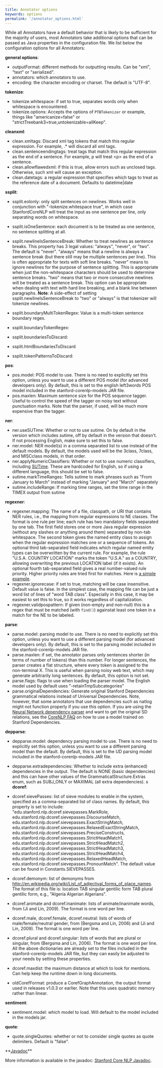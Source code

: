 ```yaml
---
title: Annotator options 
keywords: options
permalink: '/annotator_options.html'
---
```


While all Annotators have a default behavior that is likely to be sufficient for the majority of users, most Annotators take additional options that can be passed as Java properties in the configuration file. We list below the configuration options for all Annotators:

**general options**:

* outputFormat: different methods for outputting results.  Can be "xml", "text" or "serialized".
* annotators: which annotators to use.
* encoding: the character encoding or charset. The default is "UTF-8".

**tokenize**:

* tokenize.whitespace: if set to true, separates words only when
whitespace is encountered.
* tokenize.options: Accepts the options of `PTBTokenizer` or example, things like "americanize=false" or "strictTreebank3=true,untokenizable=allKeep".

**cleanxml**:

* clean.xmltags: Discard xml tag tokens that match this regular expression.  For example, .* will discard all xml tags.
* clean.sentenceendingtags: treat tags that match this regular expression as the end of a sentence.  For example, p will treat &lt;p&gt; as the end of a sentence.
* clean.allowflawedxml: if this is true, allow errors such as unclosed tags.  Otherwise, such xml will cause an exception.
* clean.datetags: a regular expression that specifies which tags to treat as the reference date of a document.  Defaults to datetime|date


**ssplit**:

* ssplit.eolonly: only split sentences on newlines.  Works well in
conjunction with "-tokenize.whitespace true", in which case
StanfordCoreNLP will treat the input as one sentence per line, only separating
words on whitespace.
* ssplit.isOneSentence: each document is to be treated as one
sentence, no sentence splitting at all.
* ssplit.newlineIsSentenceBreak: Whether to treat newlines as sentence
  breaks.  This property has 3 legal values: "always", "never", or
  "two". The default is "never".  "always" means that a newline is always
  a sentence break (but there still may be multiple sentences per
  line). This is often appropriate for texts with soft line
  breaks. "never" means to ignore newlines for the purpose of sentence
  splitting. This is appropriate when just the non-whitespace
  characters should be used to determine sentence breaks. "two" means
  that two or more consecutive newlines will be 
  treated as a sentence break. This option can be appropriate when
  dealing with text with hard line breaking, and a blank line between paragraphs.
  **Note**: A side-effect of setting ssplit.newlineIsSentenceBreak to "two" or "always" is that tokenizer will tokenize newlines.
    
* ssplit.boundaryMultiTokenRegex: Value is a multi-token sentence
  boundary regex.
* ssplit.boundaryTokenRegex:
* ssplit.boundariesToDiscard:
* ssplit.htmlBoundariesToDiscard
* ssplit.tokenPatternsToDiscard: 
 

**pos**:

* pos.model: POS model to use. There is no need to explicitly set this option, unless you want to use a different POS model (for advanced developers only). By default, this is set to the english left3words POS model included in the stanford-corenlp-models JAR file.
* pos.maxlen: Maximum sentence size for the POS sequence tagger.  Useful to control the speed of the tagger on noisy text without punctuation marks.  Note that the parser, if used, will be much more expensive than the tagger.


**ner**:

* ner.useSUTime: Whether or not to use sutime.  On by default in the version which includes sutime, off by default in the version that doesn't.  If not processing English, make sure to set this to false.
* ner.model: NER model(s) in a comma separated list to use instead of the default models.  By default, the models used will be the 3class, 7class, and MISCclass models, in that order.
* ner.applyNumericClassifiers: Whether or not to use numeric classifiers, including [SUTime](http://nlp.stanford.edu/software/regexner/).  These are hardcoded for English, so if using a different language, this should be set to false.
* sutime.markTimeRanges: Tells sutime to mark phrases such as "From January to March" instead of marking "January" and "March" separately
* sutime.includeRange: If marking time ranges, set the time range in the TIMEX output from sutime


**regexner**:

* regexner.mapping: The name of a file, classpath, or URI that contains NER rules, i.e., the mapping from regular expressions to NE classes. The format is one rule per line; each rule has two mandatory fields separated by one tab. The first field stores one or more Java regular expression (without any slashes or anything around them) separated by non-tab whitespace. The second token gives the named entity class to assign when the regular expression matches one or a sequence of tokens. An optional third tab-separated field indicates which regular named entity types can be overwritten by the current rule. For example, the rule "U\.S\.A\.        COUNTRY        LOCATION" marks the token "U.S.A." as a COUNTRY, allowing overwriting the previous LOCATION label (if it exists).  An optional fourth  tab-separated field gives a real number-valued rule priority. Higher priority rules are tried first for matches.  Here is [a simple example](http://nlp.stanford.edu/software/regexner/).
* regexner.ignorecase: if set to true, matching will be case insensitive. Default value is false.  In the simplest case, the mapping file can be just a word list of lines of "word TAB class". Especially in this case, it may be easiest to set this to true, so it works regardless of capitalization.
* regexner.validpospattern: If given (non-empty and non-null) this is a regex that must be matched (with <code>find()</code>) againstat least one token in a match for the NE to be labeled.


**parse**:

* parse.model: parsing model to use. There is no need to explicitly set this option, unless you want to use a different parsing model (for advanced developers only). By default, this is set to the parsing model included in the stanford-corenlp-models JAR file.
* parse.maxlen: if set, the annotator parses only sentences shorter (in terms of number of tokens) than this number. For longer sentences, the parser creates a flat structure, where every token is assigned to the non-terminal X. This is useful when parsing noisy web text, which may generate arbitrarily long sentences. By default, this option is not set.
* parse.flags: flags to use when loading the parser model.  The English model used by default uses "-retainTmpSubcategories"
* parse.originalDependencies: Generate original Stanford Dependencies grammatical relations instead of Universal Dependencies. Note, however, that some annotators that use dependencies such as natlog might not function properly if you use this option.  If you are using the [Neural Network dependency parser](http://nlp.stanford.edu/software/nndep.shtml) and want to get the original SD relations, see the [CoreNLP FAQ](http://127.0.0.1:4001/doc_faq.html#how-can-i-get-original-stanford-dependencies-instead-of-universal-dependencies) on how to use a model trained on Stanford Dependencies.


**depparse**:

* depparse.model: dependency parsing model to use. There is no need to
  explicitly set this option, unless you want to use a different parsing
  model than the default. By default, this is set to the UD parsing model included in the stanford-corenlp-models JAR file.

* depparse.extradependencies: Whether to include extra (enhanced)
  dependencies in the output. The default is NONE (basic dependencies)
  and this can have other values of the GrammaticalStructure.Extras
  enum, such as SUBJ_ONLY or MAXIMAL (all extra dependencies).
s
**dcoref**:

* dcoref.sievePasses: list of sieve modules to enable in the system, specified as a comma-separated list of class names. By default, this property is set to include: "edu.stanford.nlp.dcoref.sievepasses.MarkRole, edu.stanford.nlp.dcoref.sievepasses.DiscourseMatch, edu.stanford.nlp.dcoref.sievepasses.ExactStringMatch, edu.stanford.nlp.dcoref.sievepasses.RelaxedExactStringMatch, edu.stanford.nlp.dcoref.sievepasses.PreciseConstructs, edu.stanford.nlp.dcoref.sievepasses.StrictHeadMatch1, edu.stanford.nlp.dcoref.sievepasses.StrictHeadMatch2, edu.stanford.nlp.dcoref.sievepasses.StrictHeadMatch3, edu.stanford.nlp.dcoref.sievepasses.StrictHeadMatch4, edu.stanford.nlp.dcoref.sievepasses.RelaxedHeadMatch, edu.stanford.nlp.dcoref.sievepasses.PronounMatch".  The default value can be found in Constants.SIEVEPASSES.
* dcoref.demonym: list of demonyms from <a href="http://en.wikipedia.org/wiki/List_of_adjectival_forms_of_place_names">http://en.wikipedia.org/wiki/List_of_adjectival_forms_of_place_names</a>. The format of this file is: location TAB singular gentilic form TAB plural gentilic form, e.g., "Algeria Algerian Algerians".
* dcoref.animate and dcoref.inanimate: lists of animate/inanimate words, from (Ji and Lin, 2009). The format is one word per line.
* dcoref.male, dcoref.female, dcoref.neutral: lists of words of male/female/neutral gender, from (Bergsma and Lin, 2006) and (Ji and Lin, 2009). The format is one word per line.
* dcoref.plural and dcoref.singular: lists of words that are plural or singular, from (Bergsma and Lin, 2006). The format is one word per line. All the above dictionaries are already set to the files included in the stanford-corenlp-models JAR file, but they can easily be adjusted to your needs by setting these properties.
* dcoref.maxdist: the maximum distance at which to look for mentions.  Can help keep the runtime down in long documents.
* oldCorefFormat: produce a CorefGraphAnnotation, the output format used in releases v1.0.3 or earlier.  Note that this uses quadratic memory rather than linear.


**sentiment**:

* sentiment.model: which model to load.  Will default to the model included in the models jar.


**quote**:

* quote.singleQuotes: whether or not to consider single quotes as quote delimiters. Default is "false".


<p>**<u>Javadoc</u>**

<p>
More information is available in the javadoc: 
<a href="http://nlp.stanford.edu/nlp/javadoc/javanlp/">
  Stanford Core NLP Javadoc</a>.
